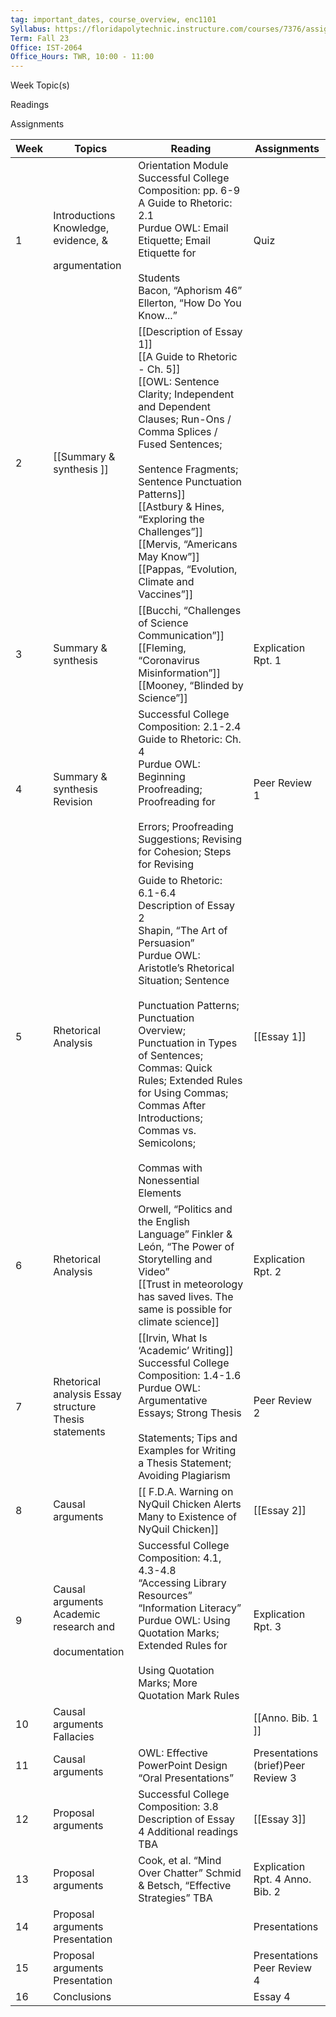 ```yaml
---
tag: important_dates, course_overview, enc1101
Syllabus: https://floridapolytechnic.instructure.com/courses/7376/assignments/syllabus
Term: Fall 23
Office: IST-2064
Office_Hours: TWR, 10:00 - 11:00 
---
```


Week Topic(s)

Readings

Assignments

| Week | Topics                                                      | Reading                                                                                                                                                                                                                                                                                                                                                                                         | Assignments                        |
| ---- | ----------------------------------------------------------- | ----------------------------------------------------------------------------------------------------------------------------------------------------------------------------------------------------------------------------------------------------------------------------------------------------------------------------------------------------------------------------------------------- | ---------------------------------- |
| 1    | Introductions Knowledge, evidence, &<br><br>argumentation   | Orientation Module  <br>Successful College Composition: pp. 6-9  <br>A Guide to Rhetoric: 2.1  <br>Purdue OWL: Email Etiquette; Email Etiquette for<br><br>Students  <br>Bacon, “Aphorism 46”  <br>Ellerton, “How Do You Know...”                                                                                                                                                               | Quiz                               |
| 2    | [[Summary & synthesis ]]                                    | [[Description of Essay 1]]  <br>[[A Guide to Rhetoric - Ch. 5]]  <br>[[OWL: Sentence Clarity; Independent and Dependent<br>Clauses; Run-Ons / Comma Splices / Fused Sentences;<br><br>Sentence Fragments; Sentence Punctuation Patterns]] <br>[[Astbury & Hines, “Exploring the Challenges”]] <br>[[Mervis, “Americans May Know”]]<br>[[Pappas, “Evolution, Climate and Vaccines”]]             |                                    |
| 3    | Summary & synthesis                                         | [[Bucchi, “Challenges of Science Communication”]] <br> [[Fleming, “Coronavirus Misinformation”]] <br> [[Mooney, “Blinded by Science”]]                                                                                                                                                                                                                                                          | Explication Rpt. 1                 |
| 4    | Summary & synthesis Revision                                | Successful College Composition: 2.1-2.4  <br>Guide to Rhetoric: Ch. 4  <br>Purdue OWL: Beginning Proofreading; Proofreading for<br><br>Errors; Proofreading Suggestions; Revising for Cohesion; Steps for Revising                                                                                                                                                                              | Peer Review 1                      |
| 5    | Rhetorical Analysis                                         | Guide to Rhetoric: 6.1-6.4  <br>Description of Essay 2  <br>Shapin, “The Art of Persuasion”  <br>Purdue OWL: Aristotle’s Rhetorical Situation; Sentence<br><br>Punctuation Patterns; Punctuation Overview; Punctuation in Types of Sentences; Commas: Quick Rules; Extended Rules for Using Commas; Commas After Introductions; Commas vs. Semicolons;<br><br>Commas with Nonessential Elements | [[Essay 1]]                        |
| 6    | Rhetorical Analysis                                         | Orwell, “Politics and the English Language”  Finkler & León, “The Power of Storytelling and Video” <br>  [[Trust in meteorology has saved lives. The same is possible for climate science]]                                                                                                                                                                                                     | Explication Rpt. 2                 |
| 7    | Rhetorical analysis Essay structure Thesis statements       | [[Irvin, What Is ‘Academic’ Writing]]  <br>Successful College Composition: 1.4-1.6  <br>Purdue OWL: Argumentative Essays; Strong Thesis<br><br>Statements; Tips and Examples for Writing a Thesis Statement; Avoiding Plagiarism                                                                                                                                                                | Peer Review 2                      |
| 8    | Causal arguments                                            | [[ F.D.A. Warning on NyQuil Chicken Alerts Many to Existence of NyQuil Chicken]]                                                                                                                                                                                                                                                                                                                | [[Essay 2]]                        |
| 9    | Causal arguments Academic research and<br><br>documentation | Successful College Composition: 4.1, 4.3-4.8  <br>“Accessing Library Resources”  <br>“Information Literacy”  <br>Purdue OWL: Using Quotation Marks; Extended Rules for<br><br>Using Quotation Marks; More Quotation Mark Rules                                                                                                                                                                  | Explication Rpt. 3                 |
| 10   | Causal arguments Fallacies                                  |                                                                                                                                                                                                                                                                      | [[Anno. Bib. 1 ]]                  |
| 11   | Causal arguments                                            | OWL: Effective PowerPoint Design “Oral Presentations”                                                                                                                                                                                                                                                                                                                                           | Presentations (brief)Peer Review 3 |
| 12   | Proposal arguments                                          | Successful College Composition: 3.8 Description of Essay 4 Additional readings TBA                                                                                                                                                                                                                                                                                                              | [[Essay 3]]                        |
| 13   | Proposal arguments                                          | Cook, et al. “Mind Over Chatter” Schmid & Betsch, “Effective Strategies” TBA                                                                                                                                                                                                                                                                                                                    | Explication Rpt. 4 Anno. Bib. 2    |
| 14   | Proposal arguments Presentation                             |                                                                                                                                                                                                                                                                                                                                                                                                 | Presentations                      |
| 15   | Proposal arguments Presentation                             |                                                                                                                                                                                                                                                                                                                                                                                                 | Presentations <br>Peer Review 4    |
| 16   | Conclusions                                                 |                                                                                                                                                                                                                                                                                                                                                                                                 | Essay 4                            |
